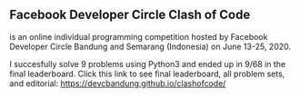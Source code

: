 ## Facebook Developer Circle Clash of Code 
is an online individual programming competition hosted by Facebook Developer Circle Bandung and Semarang (Indonesia) on June 13-25, 2020.

I succesfully solve 9 problems using Python3 and ended up in 9/68 in the final leaderboard. Click this link to see final leaderboard, all problem sets, and editorial: https://devcbandung.github.io/clashofcode/